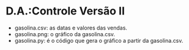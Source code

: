 # D.A.:Controle Versão II 

*  gasolina.csv: as datas e valores das vendas.
*  gasolina.png: o gráfico da gasolina.csv.
*  gasolina.py: é o código que gera o gráfico a partir da gasolina.csv.
